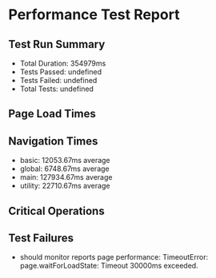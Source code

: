 # Performance Test Report

## Test Run Summary
- Total Duration: 354979ms
- Tests Passed: undefined
- Tests Failed: undefined
- Total Tests: undefined

## Page Load Times

## Navigation Times
- basic: 12053.67ms average
- global: 6748.67ms average
- main: 127934.67ms average
- utility: 22710.67ms average

## Critical Operations

## Test Failures
- should monitor reports page performance: TimeoutError: page.waitForLoadState: Timeout 30000ms exceeded.
